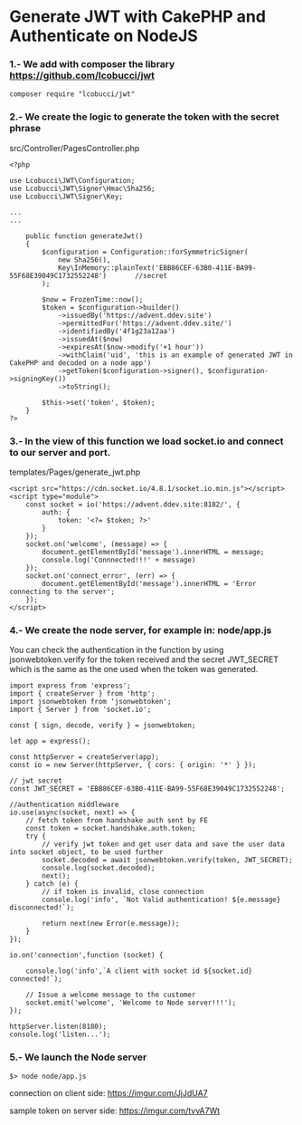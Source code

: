 # Generate JWT with CakePHP and Authenticate on NodeJS

### 1.- We add with composer the library https://github.com/lcobucci/jwt

```
composer require "lcobucci/jwt"
```

### 2.- We create the logic to generate the token with the secret phrase

src/Controller/PagesController.php

```
<?php

use Lcobucci\JWT\Configuration;
use Lcobucci\JWT\Signer\Hmac\Sha256;
use Lcobucci\JWT\Signer\Key;

...
...

    public function generateJwt()
    {
        $configuration = Configuration::forSymmetricSigner(
            new Sha256(),
            Key\InMemory::plainText('EBB86CEF-63B0-411E-BA99-55F68E39049C1732552248')		//secret
        );

        $now = FrozenTime::now();
        $token = $configuration->builder()
            ->issuedBy('https://advent.ddev.site')
            ->permittedFor('https://advent.ddev.site/')
            ->identifiedBy('4f1g23a12aa')
            ->issuedAt($now)
            ->expiresAt($now->modify('+1 hour'))
            ->withClaim('uid', 'this is an example of generated JWT in CakePHP and decoded on a node app')
            ->getToken($configuration->signer(), $configuration->signingKey())
            ->toString();

        $this->set('token', $token);
    }
?>
```

### 3.- In the view of this function we load socket.io and connect to our server and port.

templates/Pages/generate_jwt.php

```
<script src="https://cdn.socket.io/4.8.1/socket.io.min.js"></script>
<script type="module">
    const socket = io('https://advent.ddev.site:8182/', {
        auth: {
            token: '<?= $token; ?>'
        }
    });
    socket.on('welcome', (message) => {
        document.getElementById('message').innerHTML = message;
        console.log('Connnected!!!' + message)
    });
    socket.on('connect_error', (err) => {
        document.getElementById('message').innerHTML = 'Error connecting to the server';
    });
</script>
```

### 4.- We create the node server, for example in: node/app.js

You can check the authentication in the function by using jsonwebtoken.verify for the token received and the secret JWT_SECRET which is the same as the one used when the token was generated.

```
import express from 'express';
import { createServer } from 'http';
import jsonwebtoken from 'jsonwebtoken';
import { Server } from 'socket.io';

const { sign, decode, verify } = jsonwebtoken;

let app = express();

const httpServer = createServer(app);
const io = new Server(httpServer, { cors: { origin: '*' } });

// jwt secret
const JWT_SECRET = 'EBB86CEF-63B0-411E-BA99-55F68E39049C1732552248';

//authentication middleware
io.use(async(socket, next) => {
    // fetch token from handshake auth sent by FE
    const token = socket.handshake.auth.token;
    try {
        // verify jwt token and get user data and save the user data into socket object, to be used further
        socket.decoded = await jsonwebtoken.verify(token, JWT_SECRET);
        console.log(socket.decoded);
        next();
    } catch (e) {
        // if token is invalid, close connection
        console.log('info', `Not Valid authentication! ${e.message} disconnected!`);

        return next(new Error(e.message));
    }
});

io.on('connection',function (socket) {

    console.log('info',`A client with socket id ${socket.id} connected!`);

    // Issue a welcome message to the customer
    socket.emit('welcome', 'Welcome to Node server!!!');
});

httpServer.listen(8180);
console.log('listen...');
```

### 5.- We launch the Node server

```
$> node node/app.js
```

connection on client side: https://imgur.com/JjJdUA7

sample token on server side: https://imgur.com/tvvA7Wt



